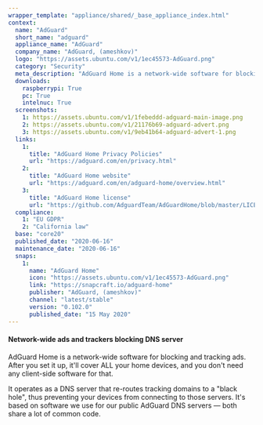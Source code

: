 ```yaml
---
wrapper_template: "appliance/shared/_base_appliance_index.html"
context:
  name: "AdGuard"
  short_name: "adguard"
  appliance_name: "AdGuard"
  company_name: "AdGuard, (ameshkov)"
  logo: "https://assets.ubuntu.com/v1/1ec45573-AdGuard.png"
  category: "Security"
  meta_description: "AdGuard Home is a network-wide software for blocking and tracking ads. After you set it up, it'll cover ALL your home devices, and you don't need any client-side software for that."
  downloads:
    raspberrypi: True
    pc: True
    intelnuc: True
  screenshots:
    1: https://assets.ubuntu.com/v1/1febeddd-adguard-main-image.png
    2: https://assets.ubuntu.com/v1/21176b69-adguard-advert.png
    3: https://assets.ubuntu.com/v1/9eb41b64-adguard-advert-1.png
  links:
    1:
      title: "AdGuard Home Privacy Policies"
      url: "https://adguard.com/en/privacy.html"
    2:
      title: "AdGuard Home website"
      url: "https://adguard.com/en/adguard-home/overview.html"
    3:
      title: "AdGuard Home license"
      url: "https://github.com/AdguardTeam/AdGuardHome/blob/master/LICENSE.txt"
  compliance:
    1: "EU GDPR"
    2: "California law"
  base: "core20"
  published_date: "2020-06-16"
  maintenance_date: "2020-06-16"
  snaps:
    1:
      name: "AdGuard Home"
      icon: "https://assets.ubuntu.com/v1/1ec45573-AdGuard.png"
      link: "https://snapcraft.io/adguard-home"
      publisher: "AdGuard, (ameshkov)"
      channel: "latest/stable"
      version: "0.102.0"
      published_date: "15 May 2020"
---
```


#### Network-wide ads and trackers blocking DNS server</h2>

AdGuard Home is a network-wide software for blocking and tracking ads. After you set it up, it'll cover ALL your home devices, and you don't need any client-side software for that.

It operates as a DNS server that re-routes tracking domains to a "black hole", thus preventing your devices from connecting to those servers. It's based on software we use for our public AdGuard DNS servers &mdash; both share a lot of common code.
